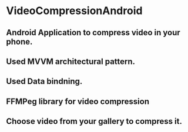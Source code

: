 # VideoCompressionAndroid
## Android Application to compress video in your phone.

## Used MVVM architectural pattern. 
## Used Data bindning.
## FFMPeg library for video compression

## Choose video from your gallery to compress it. 


